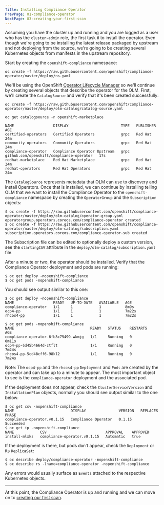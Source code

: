 ```yaml
---
Title: Installing Compliance Operator
PrevPage: 01-compliance-operator
NextPage: 03-creating-your-first-scan
---
```


Assuming you have the cluster up and running and you are logged as a user who has the
`cluster-admin` role, the first task it to install the operator. Even though
we're going to be installing the latest release packaged by upstream and
not deploying from the source, we're going to be creating several Kubernetes
objects from manifests in the upstream repository.

Start by creating the `openshift-compliance` namespace:
```execute
oc create -f https://raw.githubusercontent.com/openshift/compliance-operator/master/deploy/ns.yaml
```

We'll be using the OpenShift [Operator Lifecycle Manager](https://docs.openshift.com/container-platform/4.5/operators/understanding_olm/olm-understanding-olm.html)
so we'll continue by creating several objects that describe the operator for
the OLM. First, we'll create the `CatalogSource` and verify that it's been
created successfully:

```execute
oc create -f https://raw.githubusercontent.com/openshift/compliance-operator/master/deploy/olm-catalog/catalog-source.yaml
```

```execute
oc get catalogsource -n openshift-marketplace
```

```
NAME                  DISPLAY                        TYPE   PUBLISHER                                  AGE
certified-operators   Certified Operators            grpc   Red Hat                                    24m
community-operators   Community Operators            grpc   Red Hat                                    24m
compliance-operator   Compliance Operator Upstream   grpc   github.com/openshift/compliance-operator   17s
redhat-marketplace    Red Hat Marketplace            grpc   Red Hat                                    24m
redhat-operators      Red Hat Operators              grpc   Red Hat                                    24m
```

The `CatalogSource` represents metadata that OLM can use to discovery and
install Operators. Once that is installed, we can continue by installing
telling OLM that we want to install the Compliance Operator to the `openshift-compliance`
namespace by creating the `OperatorGroup` and the `Subscription` objects:
```
$ oc create -f https://raw.githubusercontent.com/openshift/compliance-operator/master/deploy/olm-catalog/operator-group.yaml
operatorgroup.operators.coreos.com/compliance-operator created
$ oc create -f https://raw.githubusercontent.com/openshift/compliance-operator/master/deploy/olm-catalog/subscription.yaml
subscription.operators.coreos.com/compliance-operator-sub created
```

The Subscription file can be edited to optionally deploy a custom version,
see the `startingCSV` attribute in the `deploy/olm-catalog/subscription.yaml`
file.

After a minute or two, the operator should be installed. Verify that the
Compliance Operator deployment and pods are running:
```
$ oc get deploy -nopenshift-compliance
$ oc get pods -nopenshift-compliance
```
You should see output similar to this one:
```
$ oc get deploy -nopenshift-compliance
NAME                  READY   UP-TO-DATE   AVAILABLE   AGE
compliance-operator   1/1     1            1           8m9s
ocp4-pp               1/1     1            1           7m22s
rhcos4-pp             1/1     1            1           7m22s

$ oc get pods -nopenshift-compliance  
NAME                                   READY   STATUS    RESTARTS   AGE
compliance-operator-6fb8c75499-wkmjg   1/1     Running   0          8m11s
ocp4-pp-6d45b4664d-ztflt               1/1     Running   0          7m24s
rhcos4-pp-5cd48cff6-98kl2              1/1     Running   0          7m24s
```
Note: The `ocp4-pp` and the `rhcos4-pp` `Deployment` and `Pods` are created
by the operator and can take up to a minute to appear. The most important
object to see is the `compliance-operator` deployment and the associated pod.

If the deployment does not appear, check the `ClusterServiceVersion` and
`InstallationPlan` objects, normally you should see output similar to the
one below:
```
$ oc get csv -nopenshift-compliance
NAME                          DISPLAY               VERSION   REPLACES   PHASE
compliance-operator.v0.1.15   Compliance Operator   0.1.15               Succeeded
$ oc get ip -nopenshift-compliance
NAME            CSV                           APPROVAL    APPROVED
install-mlxkz   compliance-operator.v0.1.15   Automatic   true
```

If the deployment is there, but pods don't appear, check the `Deployment`
or its `ReplicaSet`:
```
$ oc describe deploy/compliance-operator -nopenshift-compliance
$ oc describe rs -lname=compliance-operator -nopenshift-compliance
```
Any errors would usually surface as `Events` attached to the respective
Kubernetes objects.

***

At this point, the Compliance Operator is up and running and we can move on
to [creating our first scan](03-creating-your-first-scan.md).
